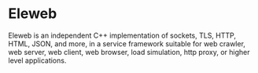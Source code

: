 Eleweb
======

Eleweb is an independent C++ implementation of sockets, TLS, HTTP, HTML, JSON, and more, in a service framework suitable for web crawler, web server, web client, web browser, load simulation, http proxy, or higher level applications.
